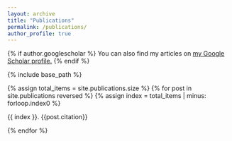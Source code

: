 ```yaml
---
layout: archive
title: "Publications"
permalink: /publications/
author_profile: true
---
```


{% if author.googlescholar %}
  You can also find my articles on <u><a href="{{author.googlescholar}}">my Google Scholar profile</a>.</u>
{% endif %}

{% include base_path %}

{% assign total_items = site.publications.size %}
{% for post in site.publications reversed %}
    {% assign index = total_items | minus: forloop.index0 %} 
  <p>{{ index }}. {{post.citation}}</p>
{% endfor %}
